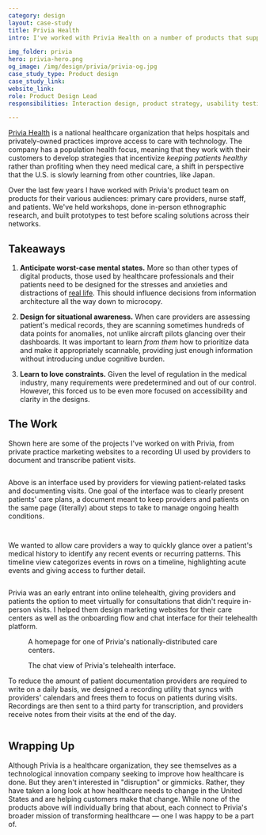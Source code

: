```yaml
---
category: design
layout: case-study
title: Privia Health
intro: I've worked with Privia Health on a number of products that support medical providers' workflows and patients' access to care. 

img_folder: privia
hero: privia-hero.png
og_image: /img/design/privia/privia-og.jpg
case_study_type: Product design
case_study_link:
website_link:
role: Product Design Lead
responsibilities: Interaction design, product strategy, usability testing, design system extension

---
```


<p><a href="https://www.priviahealth.com/">Privia Health</a> is a national healthcare organization that helps hospitals and privately-owned practices improve access to care with technology. The company has a population health focus, meaning that they work with their customers to develop strategies that incentivize <i>keeping patients healthy</i> rather than profiting when they need medical care, a shift in perspective that the U.S. is slowly learning from other countries, like Japan.</p>

<p>Over the last few years I have worked with Privia's product team on products for their various audiences: primary care providers, nurse staff, and patients. We've held workshops, done in-person ethnographic research, and built prototypes to test before scaling solutions across their networks.</p>

<div class="what-i-learned">
	<h2>Takeaways</h2>
	<ol class="learned-things">
		<li><p><b>Anticipate worst-case mental states.</b> More so than other types of digital products, those used by healthcare professionals and their patients need to be designed for the stresses and anxieties and distractions of <a href="https://abookapart.com/products/design-for-real-life">real life</a>. This should influence decisions from information architecture all the way down to microcopy.</p></li>
		<li><p><b>Design for situational awareness.</b> When care providers are assessing patient's medical records, they are scanning sometimes hundreds of data points for anomalies, not unlike aircraft pilots glancing over their dashboards. It was important to learn <i>from them</i> how to prioritize data and make it appropriately scannable, providing just enough information without introducing undue cognitive burden.</p></li>
		<li><p><b>Learn to love constraints.</b> Given the level of regulation in the medical industry, many requirements were predetermined and out of our control. However, this forced us to be even more focused on accessibility and clarity in the designs.</p></li>
	</ol>
</div>

<h2>The Work</h2>
<p>Shown here are some of the projects I've worked on with Privia, from private practice marketing websites to a recording UI used by providers to document and transcribe patient visits.</p>

<figure class="almost-body-width">
	<img src="/img/design/privia/privia-provider.png" alt="">
	<figcaption></figcaption>
</figure>

<p>Above is an interface used by providers for viewing patient-related tasks and documenting visits. One goal of the interface was to clearly present patients' care plans, a document meant to keep providers and patients on the same page (literally) about steps to take to manage ongoing health conditions.</p>

<div class="two-up-container">
	<figure>
		<img src="/img/design/privia/privia-provider-actions.png" alt="">
	</figure>
	<figure>
		<img src="/img/design/privia/privia-provider-chat.png" alt="">
	</figure>
</div>

<p>We wanted to allow care providers a way to quickly glance over a patient's medical history to identify any recent events or recurring patterns. This timeline view categorizes events in rows on a timeline, highlighting acute events and giving access to further detail.</p>

<figure class="content-width">
	<img src="/img/design/privia/privia-timeline.png" alt="">
</figure>

<p>Privia was an early entrant into online telehealth, giving providers and patients the option to meet virtually for consultations that didn't require in-person visits. I helped them design marketing websites for their care centers as well as the onboarding flow and chat interface for their telehealth platform.</p>

<figure class="almost-body-width">
	<img src="/img/design/privia/privia-care-center.png" alt="">
	<figcaption>A homepage for one of Privia's nationally-distributed care centers.</figcaption>
</figure>

<figure class="content-width">
	<img src="/img/design/privia/privia-telehealth.jpg" alt="">
	<figcaption>The chat view of Privia's telehealth interface.</figcaption>
</figure>

<p>To reduce the amount of patient documentation providers are required to write on a daily basis, we designed a recording utility that syncs with providers' calendars and frees them to focus on patients during visits. Recordings are then sent to a third party for transcription, and providers receive notes from their visits at the end of the day.</p>

<figure class="almost-body-width">
	<img src="/img/design/privia/privia-recorder.png" alt="">
</figure>

<h2>Wrapping Up</h2>
<p>Although Privia is a healthcare organization, they see themselves as a technological innovation company seeking to improve how healthcare is done. But they aren't interested in "disruption" or gimmicks. Rather, they have taken a long look at how healthcare needs to change in the United States and are helping customers make that change. While none of the products above will individually bring that about, each connect to Privia's broader mission of transforming healthcare — one I was happy to be a part of.</p>
